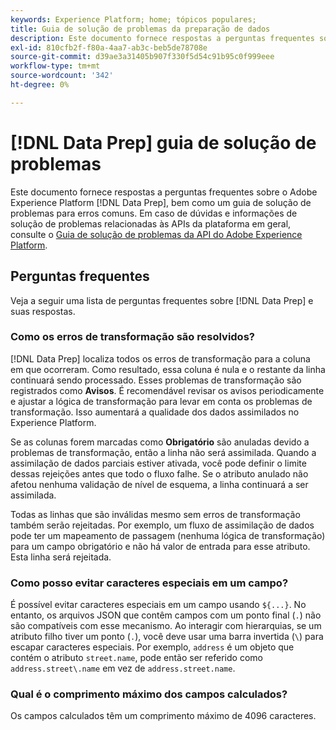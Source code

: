 ```yaml
---
keywords: Experience Platform; home; tópicos populares;
title: Guia de solução de problemas da preparação de dados
description: Este documento fornece respostas a perguntas frequentes sobre a Preparação de dados do Adobe Experience Platform.
exl-id: 810cfb2f-f80a-4aa7-ab3c-beb5de78708e
source-git-commit: d39ae3a31405b907f330f5d54c91b95c0f999eee
workflow-type: tm+mt
source-wordcount: '342'
ht-degree: 0%

---
```


# [!DNL Data Prep] guia de solução de problemas

Este documento fornece respostas a perguntas frequentes sobre o Adobe Experience Platform [!DNL Data Prep], bem como um guia de solução de problemas para erros comuns. Em caso de dúvidas e informações de solução de problemas relacionadas às APIs da plataforma em geral, consulte o [Guia de solução de problemas da API do Adobe Experience Platform](../landing/troubleshooting.md).

## Perguntas frequentes

Veja a seguir uma lista de perguntas frequentes sobre [!DNL Data Prep] e suas respostas.

### Como os erros de transformação são resolvidos?

[!DNL Data Prep] localiza todos os erros de transformação para a coluna em que ocorreram. Como resultado, essa coluna é nula e o restante da linha continuará sendo processado. Esses problemas de transformação são registrados como **Avisos**. É recomendável revisar os avisos periodicamente e ajustar a lógica de transformação para levar em conta os problemas de transformação. Isso aumentará a qualidade dos dados assimilados no Experience Platform.

Se as colunas forem marcadas como **Obrigatório** são anuladas devido a problemas de transformação, então a linha não será assimilada. Quando a assimilação de dados parciais estiver ativada, você pode definir o limite dessas rejeições antes que todo o fluxo falhe. Se o atributo anulado não afetou nenhuma validação de nível de esquema, a linha continuará a ser assimilada.

Todas as linhas que são inválidas mesmo sem erros de transformação também serão rejeitadas. Por exemplo, um fluxo de assimilação de dados pode ter um mapeamento de passagem (nenhuma lógica de transformação) para um campo obrigatório e não há valor de entrada para esse atributo. Esta linha será rejeitada.

### Como posso evitar caracteres especiais em um campo?

É possível evitar caracteres especiais em um campo usando `${...}`. No entanto, os arquivos JSON que contêm campos com um ponto final (`.`) não são compatíveis com esse mecanismo. Ao interagir com hierarquias, se um atributo filho tiver um ponto (`.`), você deve usar uma barra invertida (`\`) para escapar caracteres especiais. Por exemplo, `address` é um objeto que contém o atributo `street.name`, pode então ser referido como `address.street\.name` em vez de `address.street.name`.

### Qual é o comprimento máximo dos campos calculados?

Os campos calculados têm um comprimento máximo de 4096 caracteres.